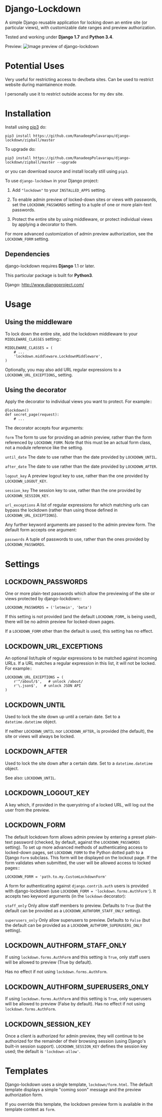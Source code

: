 Django-Lockdown
===============

A simple Django reusable application for locking down an entire site
(or particular views), with customizable date ranges and preview authorization.

Tested and working under **Django 1.7** and **Python 3.4**.

Preview:
![Image preview of django-lockdown](https://cloud.githubusercontent.com/assets/7084995/6931067/25f151d4-d7d7-11e4-88b5-43c8e9a719ad.png)

Potential Uses
==============
Very useful for restricting access to dev/beta sites. Can be used to restrict website during maintainence mode.

I personally use it to restrict outside access for my dev site.

Installation
============
Install using [pip3](https://github.com/pypa/pip) do:

	pip3 install https://github.com/RanadeepPolavarapu/django-lockdown/zipball/master

To upgrade do:

	pip3 install https://github.com/RanadeepPolavarapu/django-lockdown/zipball/master --upgrade

or you can download source and install locally still using `pip3`.

To use `django-lockdown` in your Django project:

1. Add `"lockdown"` to your `INSTALLED_APPS` setting.

2. To enable admin preview of locked-down sites or views with
   passwords, set the `LOCKDOWN_PASSWORDS` setting to a tuple of one or
   more plain-text passwords.

3. Protect the entire site by using middleware, or protect individual views
   by applying a decorator to them.
       
For more advanced customization of admin preview authorization, see
the `LOCKDOWN_FORM` setting.

Dependencies
------------

django-lockdown requires **Django** 1.1 or later.

This particular package is built for **Python3**.

Django: http://www.djangoproject.com/

Usage
=====

Using the middleware
--------------------

To lock down the entire site, add the lockdown middleware to your
`MIDDLEWARE_CLASSES` setting::

    MIDDLEWARE_CLASSES = (
        # ...
        'lockdown.middleware.LockdownMiddleware',
    )
    
Optionally, you may also add URL regular expressions to a
`LOCKDOWN_URL_EXCEPTIONS`_ setting.

Using the decorator
-------------------

Apply the decorator to individual views you want to protect. For example::

    @lockdown()
    def secret_page(request):
        # ...

The decorator accepts four arguments:

`form`
  The form to use for providing an admin preview, rather than the form
  referenced by `LOCKDOWN_FORM`. Note that this must be an actual form class,
  not a module reference like the setting.

`until_date`
  The date to use rather than the date provided by `LOCKDOWN_UNTIL`.

`after_date`
  The date to use rather than the date provided by `LOCKDOWN_AFTER`.

`logout_key`
  A preview logout key to use, rather than the one provided by
  `LOCKDOWN_LOGOUT_KEY`.

`session_key`
  The session key to use, rather than the one provided by
  `LOCKDOWN_SESSION_KEY`.
 
`url_exceptions`
  A list of regular expressions for which matching urls can bypass the lockdown
  (rather than using those defined in `LOCKDOWN_URL_EXCEPTIONS`).

Any further keyword arguments are passed to the admin preview form. The default
form accepts one argument:

`passwords`
  A tuple of passwords to use, rather than the ones provided by
  `LOCKDOWN_PASSWORDS`.


Settings
========

LOCKDOWN_PASSWORDS
------------------

One or more plain-text passwords which allow the previewing of the site or
views protected by django-lockdown::

    LOCKDOWN_PASSWORDS = ('letmein', 'beta')

If this setting is not provided (and the default `LOCKDOWN_FORM`_ is being
used), there will be no admin preview for locked-down pages.

If a `LOCKDOWN_FORM` other than the default is used, this setting has no
effect.

LOCKDOWN_URL_EXCEPTIONS
-----------------------

An optional list/tuple of regular expressions to be matched against incoming
URLs. If a URL matches a regular expression in this list, it will not be
locked. For example::

    LOCKDOWN_URL_EXCEPTIONS = (
        r'^/about/$',   # unlock /about/
        r'\.json$',   # unlock JSON API
    )

LOCKDOWN_UNTIL
--------------

Used to lock the site down up until a certain date. Set to a
`datetime.datetime` object.

If neither `LOCKDOWN_UNTIL` nor `LOCKDOWN_AFTER`_ is provided (the default),
the site or views will always be locked.

LOCKDOWN_AFTER
--------------

Used to lock the site down after a certain date. Set to a `datetime.datetime`
object.

See also: `LOCKDOWN_UNTIL`.

LOCKDOWN_LOGOUT_KEY
-------------------

A key which, if provided in the querystring of a locked URL, will log out the
user from the preview. 

LOCKDOWN_FORM
-------------

The default lockdown form allows admin preview by entering a preset
plain-text password (checked, by default, against the `LOCKDOWN_PASSWORDS`
setting). To set up more advanced methods of authenticating access to
locked-down pages, set `LOCKDOWN_FORM` to the Python dotted path to a Django
`Form` subclass. This form will be displayed on the lockout page. If the form
validates when submitted, the user will be allowed access to locked pages::

    LOCKDOWN_FORM = 'path.to.my.CustomLockdownForm'
    
A form for authenticating against `django.contrib.auth` users is provided
with django-lockdown (use `LOCKDOWN_FORM = 'lockdown.forms.AuthForm'`). It
accepts two keyword arguments (in the `lockdown` decorator):

`staff_only`
  Only allow staff members to preview. Defaults to `True` (but the default
  can be provided as a `LOCKDOWN_AUTHFORM_STAFF_ONLY` setting).

`superusers_only`
  Only allow superusers to preview. Defaults to `False` (but the default
  can be provided as a `LOCKDOWN_AUTHFORM_SUPERUSERS_ONLY` setting).

LOCKDOWN_AUTHFORM_STAFF_ONLY
----------------------------

If using `lockdown.forms.AuthForm` and this setting is `True`, only staff
users will be allowed to preview (True by default).

Has no effect if not using `lockdown.forms.AuthForm`.

LOCKDOWN_AUTHFORM_SUPERUSERS_ONLY
---------------------------------

If using `lockdown.forms.AuthForm` and this setting is `True`, only
superusers will be allowed to preview (False by default). Has no effect if not
using `lockdown.forms.AuthForm`.

LOCKDOWN_SESSION_KEY
--------------------

Once a client is authorized for admin preview, they will continue to
be authorized for the remainder of their browsing session (using
Django's built-in session support). `LOCKDOWN_SESSION_KEY` defines
the session key used; the default is `'lockdown-allow'`.


Templates
=========

Django-lockdown uses a single template, `lockdown/form.html`. The
default template displays a simple "coming soon" message and the
preview authorization form.

If you override this template, the lockdown preview form is available
in the template context as `form`.
